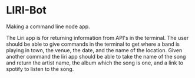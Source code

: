 # LIRI-Bot
Making a command line node app.

The Liri app is for returning information from API's in the terminal. The user should be able to give commands in the terminal to get where a band is playing in town, the venue, the date, and the name of the location. Given another command the liri app should be able to take the name of the song and return the artist name, the album which the song is one, and a link to spotify to listen to the song.
